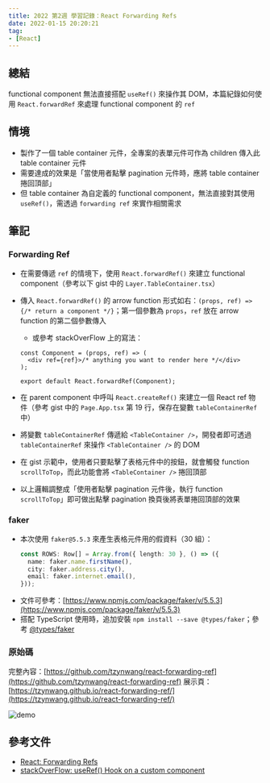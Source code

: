 ```yaml
---
title: 2022 第2週 學習記錄：React Forwarding Refs
date: 2022-01-15 20:20:21
tag:
- [React]
---
```


## 總結

functional component 無法直接搭配 `useRef()` 來操作其 DOM，本篇紀錄如何使用 `React.forwardRef` 來處理 functional component 的 `ref`

## 情境

- 製作了一個 table container 元件，全專案的表單元件可作為 children 傳入此 table container 元件
- 需要達成的效果是「當使用者點擊 pagination 元件時，應將 table container 捲回頂部」
- 但 table container 為自定義的 functional component，無法直接對其使用 `useRef()`，需透過 `forwarding ref` 來實作相關需求

## 筆記

### Forwarding Ref

- 在需要傳遞 `ref` 的情境下，使用 `React.forwardRef()` 來建立 functional component（參考以下 gist 中的 `Layer.TableContainer.tsx`）
- 傳入 `React.forwardRef()` 的 arrow function 形式如右：`(props, ref) => {/* return a component */}`；第一個參數為 `props`，`ref` 放在 arrow function 的第二個參數傳入

  - 或參考 stackOverFlow 上的寫法：

  ```tsx
  const Component = (props, ref) => (
    <div ref={ref}>/* anything you want to render here */</div>
  );

  export default React.forwardRef(Component);
  ```

- 在 parent component 中呼叫 `React.createRef()` 來建立一個 React ref 物件（參考 gist 中的 `Page.App.tsx` 第 19 行，保存在變數 `tableContainerRef` 中）
- 將變數 `tableContainerRef` 傳遞給 `<TableContainer />`，開發者即可透過 `tableContainerRef` 來操作 `<TableContainer />` 的 DOM
- 在 gist 示範中，使用者只要點擊了表格元件中的按鈕，就會觸發 function `scrollToTop`，而此功能會將 `<TableContainer />` 捲回頂部
- 以上邏輯調整成「使用者點擊 pagination 元件後，執行 function `scrollToTop`」即可做出點擊 pagination 換頁後將表單捲回頂部的效果

### faker

- 本次使用 `faker@5.5.3` 來產生表格元件用的假資料（30 組）：
  ```ts
  const ROWS: Row[] = Array.from({ length: 30 }, () => ({
    name: faker.name.firstName(),
    city: faker.address.city(),
    email: faker.internet.email(),
  }));
  ```
- 文件可參考：[https://www.npmjs.com/package/faker/v/5.5.3](https://www.npmjs.com/package/faker/v/5.5.3)
- 搭配 TypeScript 使用時，追加安裝 `npm install --save @types/faker`；參考 [@types/faker](https://www.npmjs.com/package/@types/faker)

### 原始碼

<script src="https://gist.github.com/tzynwang/921437ebdfc48057cc2d7e2e8c81ac62.js"></script>

完整內容：[https://github.com/tzynwang/react-forwarding-ref](https://github.com/tzynwang/react-forwarding-ref)
展示頁：[https://tzynwang.github.io/react-forwarding-ref/](https://tzynwang.github.io/react-forwarding-ref/)

![demo](/2022/work-log-2022-w2/forwarding-ref-table-demo.gif)

## 參考文件

- [React: Forwarding Refs](https://reactjs.org/docs/forwarding-refs.html)
- [stackOverFlow: useRef() Hook on a custom component](https://stackoverflow.com/questions/61192450/useref-hook-on-a-custom-component)
